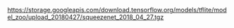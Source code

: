 https://storage.googleapis.com/download.tensorflow.org/models/tflite/model_zoo/upload_20180427/squeezenet_2018_04_27.tgz
